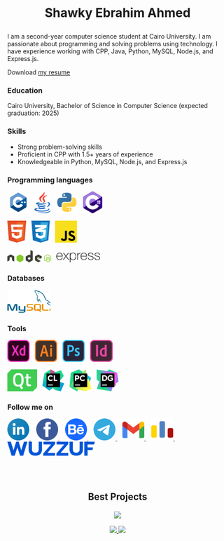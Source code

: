 # <p align="center">Shawky Ebrahim Ahmed</p>

I am a second-year computer science student at Cairo University. I am passionate about programming and solving problems using technology. I have experience working with CPP, Java, Python, MySQL, Node.js, and Express.js.

Download <a href="https://drive.google.com/drive/folders/1yJmOWWaRQpM32haB8CeXCOzK0_WC6o59?usp=share_link">my resume</a>

### Education

Cairo University, Bachelor of Science in Computer Science (expected graduation: 2025)

### Skills

* Strong problem-solving skills
* Proficient in CPP with 1.5+ years of experience
* Knowledgeable in Python, MySQL, Node.js, and Express.js

### Programming languages

<p>
<img height="50" src="./icons/programming languages/cpp.svg">&nbsp;&nbsp;
<img height="50" src="./icons/programming languages/java.svg">&nbsp;&nbsp;
<img height="50" src="./icons/programming languages/python.svg">&nbsp;&nbsp;
<img height="50" src="./icons/programming languages/c-sharp.svg">&nbsp;&nbsp;
</p>

<p>
<img height="50" src="./icons/programming languages/html5.svg">&nbsp;&nbsp;
<img height="50" src="./icons/programming languages/css3.svg">&nbsp;&nbsp;
<img height="50" src="./icons/programming languages/javascript.svg">&nbsp;&nbsp;
</p>

<p>
<img width="100" src="./icons/programming languages/nodejs.svg">&nbsp;&nbsp;
<img width="100" src="./icons/programming languages/expressjs.svg">&nbsp;&nbsp;
</p>

### Databases

<p>
<img width="100" src="./icons/programming languages/mysql.svg">&nbsp;&nbsp;
</p>

### Tools

<p>
<img height="50" src="./icons/tools/design/xd.svg">&nbsp;&nbsp;
<img height="50" src="./icons/tools/design/illustrator.svg">&nbsp;&nbsp;
<img height="50" src="./icons/tools/design/photoshop.svg">&nbsp;&nbsp;
<img height="50" src="./icons/tools/design/indesign.svg">&nbsp;&nbsp;
</p>

<p>
<img height="50" src="./icons/tools/programming/qt.svg">&nbsp;&nbsp;
<img height="50" src="./icons/tools/programming/clion.svg">&nbsp;&nbsp;
<img height="50" src="./icons/tools/programming/pycharm.svg">&nbsp;&nbsp;
<img height="50" src="./icons/tools/programming/datagrip.svg">&nbsp;&nbsp;
</p>

### Follow me on

<p>
<a href="https://www.linkedin.com/in/shawkyebrahim2514/">
<img height="50" src="./icons/follow websites/linkedin.svg">
</a>
&nbsp;&nbsp;
<a href="https://www.facebook.com/shawky.ebrahim.ahmed/">
<img height="50" src="./icons/follow websites/facebook.svg">
</a>
&nbsp;&nbsp;
<a href="https://www.behance.net/shawkyebrahim2514">
<img height="50" src="./icons/follow websites/behance.svg">
</a>
&nbsp;&nbsp;
<a href="https://t.me/shawkyebrahim2514">
<img height="50" src="./icons/follow websites/telegram.svg">
</a>
&nbsp;&nbsp;
<a href="mailto:shawky.ebrahim2514@gmail.com">
<img height="50" src="./icons/follow websites/gmail.svg">
</a>
&nbsp;&nbsp;
<a href="https://codeforces.com/profile/shawkyebrahim">
<img height="50" src="./icons/follow websites/codeforces.svg">
</a>
  &nbsp;&nbsp;
<a href="https://wuzzuf.net/me/shawkyebrahim2514">
  <img width="200" src="./icons/follow websites/wuzzuf.svg">
</a>
</p>
</br> </br>

## <p align="center">Best Projects</p>

<p align="center">

<a href="https://github.com/shawkyebrahim2514/Islamic-Website">
<img src="https://github-readme-stats.vercel.app/api/pin/?username=shawkyebrahim2514&repo=Islamic-Website&theme=vue-dark">
</a>
  
</p>

<p align="center">

<a href="https://github.com/shawkyebrahim2514/Student-Database-Management">
<img src="https://github-readme-stats.vercel.app/api/pin/?username=shawkyebrahim2514&repo=Student-Database-Management&theme=vue-dark">
</a>
  
<a href="https://github.com/shawkyebrahim2514/Banking-System-Application">
<img src="https://github-readme-stats.vercel.app/api/pin/?username=shawkyebrahim2514&repo=Banking-System-Application&theme=vue-dark">
</a>
  
</p>
